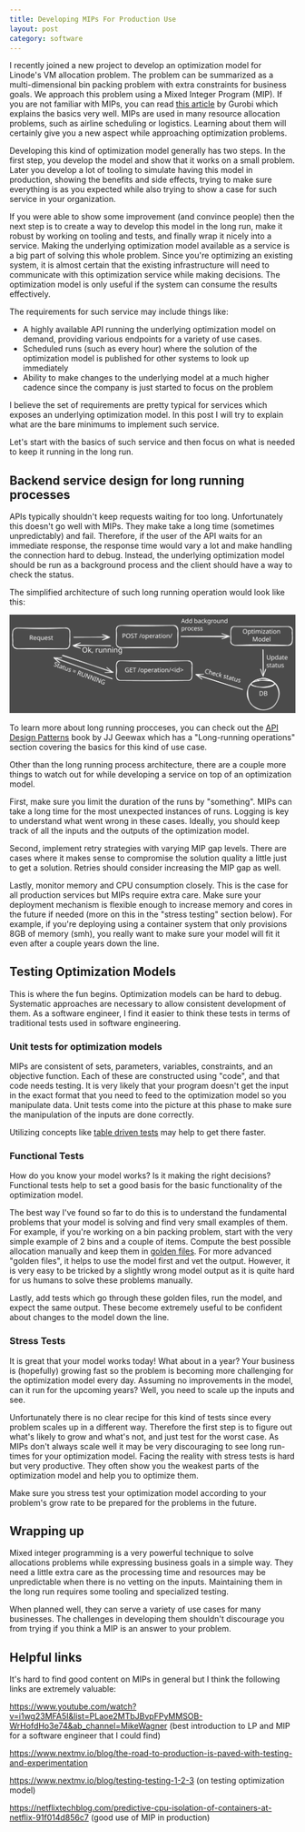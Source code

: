 ```yaml
---
title: Developing MIPs For Production Use
layout: post
category: software
---
```


I recently joined a new project to develop an optimization model for Linode's VM allocation problem. The problem can be summarized as a multi-dimensional bin packing problem with extra constraints for business goals. We approach this problem using a Mixed Integer Program (MIP). If you are not familiar with MIPs, you can read [this article](https://www.gurobi.com/resources/mixed-integer-programming-mip-a-primer-on-the-basics/) by Gurobi which explains the basics very well.  MIPs are used in many resource allocation problems, such as airline scheduling or logistics. Learning about them will certainly give you a new aspect while approaching optimization problems.

Developing this kind of optimization model generally has two steps. In the first step, you develop the model and show that it works on a small problem. Later you develop a lot of tooling to simulate having this model in production, showing the benefits and side effects, trying to make sure everything is as you expected while also trying to show a case for such service in your organization.

If you were able to show some improvement (and convince people) then the next step is to create a way to develop this model in the long run, make it robust by working on tooling and tests, and finally wrap it nicely into a service. Making the underlying optimization model available as a service is a big part of solving this whole problem. Since you're optimizing an existing system, it is almost certain that the existing infrastructure will need to communicate with this optimization service while making decisions. The optimization model is only useful if the system can consume the results effectively. 

The requirements for such service may include things like:

- A highly available API running the underlying optimization model on demand, providing various endpoints for a variety of use cases.
- Scheduled runs (such as every hour) where the solution of the optimization model is published for other systems to look up immediately
- Ability to make changes to the underlying model at a much higher cadence since the company is just started to focus on the problem

I believe the set of requirements are pretty typical for services which exposes an underlying optimization model. In this post I will try to explain what are the bare minimums to implement such service. 

Let's start with the basics of such service and then focus on what is needed to keep it running in the long run.

## Backend service design for long running processes

APIs typically shouldn't keep requests waiting for too long. Unfortunately this doesn't go well with MIPs. They make take a long time (sometimes unpredictably) and fail. Therefore, if the user of the API waits for an immediate response, the response time would vary a lot and make handling the connection hard to debug. Instead, the underlying optimization model should be run as a background process and the client should have a way to check the status.

The simplified architecture of such long running operation would look like this:

![Life of long running processes](../assets/images/long-running-process.svg)

To learn more about long running procceses, you can check out the [API Design Patterns](https://www.manning.com/books/api-design-patterns) book by JJ Geewax which has a "Long-running operations" section covering the basics for this kind of use case.

Other than the long running process architecture, there are a couple more things to watch out for while developing a service on top of an optimization model.

First, make sure you limit the duration of the runs by "something". MIPs can take a long time for the most unexpected instances of runs. Logging is key to understand what went wrong in these cases. Ideally, you should keep track of all the inputs and the outputs of the optimization model.

Second, implement retry strategies with varying MIP gap levels. There are cases where it makes sense to compromise the solution quality a little just to get a solution. Retries should consider increasing the MIP gap as well.

Lastly, monitor memory and CPU consumption closely. This is the case for all production services but MIPs require extra care. Make sure your deployment mechanism is flexible enough to increase memory and cores in the future if needed (more on this in the "stress testing" section below). For example, if you're deploying using a container system that only provisions 8GB of memory (smh), you really want to make sure your model will fit it even after a couple years down the line.

## Testing Optimization Models

This is where the fun begins. Optimization models can be hard to debug. Systematic approaches are necessary to allow consistent development of them. As a software engineer, I find it easier to think these tests in terms of traditional tests used in software engineering.

### Unit tests for optimization models

MIPs are consistent of sets, parameters, variables, constraints, and an objective function. Each of these are constructed using "code", and that code needs testing. It is very likely that your program doesn't get the input in the exact format that you need to feed to the optimization model so you manipulate data. Unit tests come into the picture at this phase to make sure the manipulation of the inputs are done correctly.

Utilizing concepts like [table driven tests](https://go.dev/wiki/TableDrivenTests) may help to get there faster.

### Functional Tests

How do you know your model works? Is it making the right decisions? Functional tests help to set a good basis for the basic functionality of the optimization model. 

The best way I've found so far to do this is to understand the fundamental problems that your model is solving and find very small examples of them. For example, if you're working on a bin packing problem, start with the very simple example of 2 bins and a couple of items. Compute the best possible allocation manually and keep them in [golden files](https://softwareengineering.stackexchange.com/questions/358786/what-are-golden-files). For more advanced "golden files", it helps to use the model first and vet the output. However, it is very easy to be tricked by a slightly wrong model output as it is quite hard for us humans to solve these problems manually. 

Lastly, add tests which go through these golden files, run the model, and expect the same output. These become extremely useful to be confident about changes to the model down the line. 

### Stress Tests

It is great that your model works today! What about in a year? Your business is (hopefully) growing fast so the problem is becoming more challenging for the optimization model every day. Assuming no improvements in the model, can it run for the upcoming years? Well, you need to scale up the inputs and see. 

Unfortunately there is no clear recipe for this kind of tests since every problem scales up in a different way. Therefore the first step is to figure out what's likely to grow and what's not, and just test for the worst case. As MIPs don't always scale well it may be very discouraging to see long run-times for your optimization model. Facing the reality with stress tests is hard but very productive. They often show you the weakest parts of the optimization model and help you to optimize them. 

Make sure you stress test your optimization model according to your problem's grow rate to be prepared for the problems in the future.

## Wrapping up

Mixed integer programming is a very powerful technique to solve allocations problems while expressing business goals in a simple way. They need a little extra care as the processing time and resources may be unpredictable when there is no vetting on the inputs. Maintaining them in the long run requires some tooling and specialized testing.

When planned well, they can serve a variety of use cases for many businesses. The challenges in developing them shouldn't discourage you from trying if you think a MIP is an answer to your problem.

## Helpful links

It's hard to find good content on MIPs in general but I think the following links are extremely valuable:

https://www.youtube.com/watch?v=i1wg23MFA5I&list=PLaoe2MTbJBvpFPyMMSOB-WrHofdHo3e74&ab_channel=MikeWagner (best introduction to LP and MIP for a software engineer that I could find)

https://www.nextmv.io/blog/the-road-to-production-is-paved-with-testing-and-experimentation

https://www.nextmv.io/blog/testing-testing-1-2-3 (on testing optimization model)

https://netflixtechblog.com/predictive-cpu-isolation-of-containers-at-netflix-91f014d856c7 (good use of MIP in production)